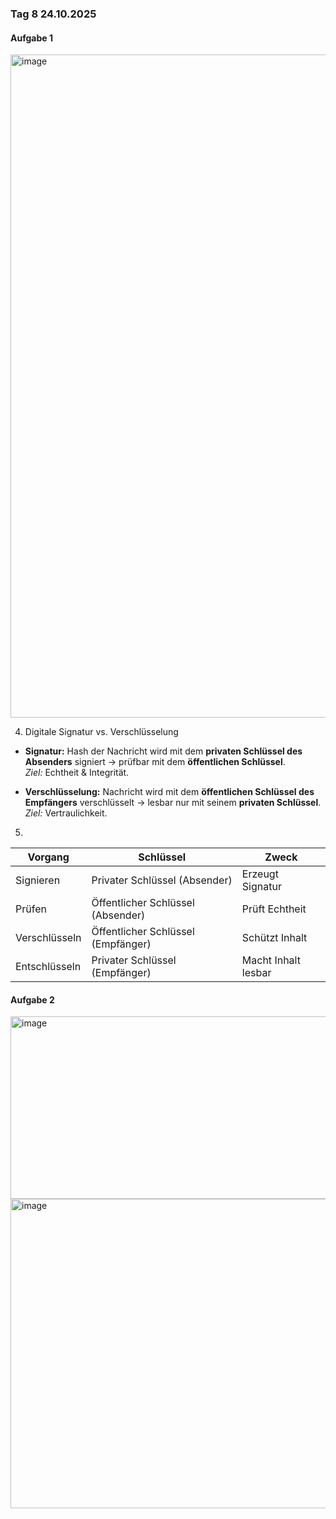 ### Tag 8 24.10.2025

#### Aufgabe 1

<img width="1761" height="1061" alt="image" src="https://github.com/user-attachments/assets/5acfcacb-5c75-4b02-a550-9dac9a8cf7a1" />

4.  Digitale Signatur vs. Verschlüsselung

- **Signatur:** Hash der Nachricht wird mit dem **privaten Schlüssel des Absenders** signiert → prüfbar mit dem **öffentlichen Schlüssel**.  
  *Ziel:* Echtheit & Integrität.

- **Verschlüsselung:** Nachricht wird mit dem **öffentlichen Schlüssel des Empfängers** verschlüsselt → lesbar nur mit seinem **privaten Schlüssel**.  
  *Ziel:* Vertraulichkeit.

5.

| Vorgang | Schlüssel | Zweck |
|----------|------------|-------|
| Signieren | Privater Schlüssel (Absender) | Erzeugt Signatur |
| Prüfen | Öffentlicher Schlüssel (Absender) | Prüft Echtheit |
| Verschlüsseln | Öffentlicher Schlüssel (Empfänger) | Schützt Inhalt |
| Entschlüsseln | Privater Schlüssel (Empfänger) | Macht Inhalt lesbar |


#### Aufgabe 2

<img width="745" height="292" alt="image" src="https://github.com/user-attachments/assets/598f0941-5386-4a58-a1e5-ee04bfb8f838" />

<img width="800" height="495" alt="image" src="https://github.com/user-attachments/assets/cc47301e-b3b7-46a6-b4f1-9e36ad3d6410" />




